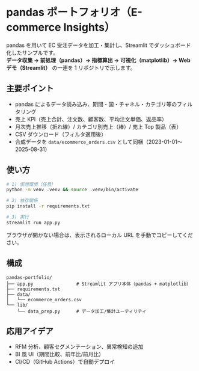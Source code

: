 # pandas ポートフォリオ（E-commerce Insights）

pandas を用いて EC 受注データを加工・集計し、Streamlit でダッシュボード化したサンプルです。  
**データ収集 → 前処理（pandas）→ 指標算出 → 可視化（matplotlib）→ Web デモ（Streamlit）** の一連を 1 リポジトリで示します。

## 主要ポイント
- pandas によるデータ読み込み、期間・国・チャネル・カテゴリ等のフィルタリング
- 売上 KPI（売上合計、注文数、顧客数、平均注文単価、返品率）
- 月次売上推移（折れ線）/ カテゴリ別売上（棒）/ 売上 Top 製品（表）
- CSV ダウンロード（フィルタ適用後）
- 合成データを `data/ecommerce_orders.csv` として同梱（2023-01-01〜2025-08-31）

## 使い方

```bash
# 1) 仮想環境（任意）
python -m venv .venv && source .venv/bin/activate

# 2) 依存関係
pip install -r requirements.txt

# 3) 実行
streamlit run app.py
```

ブラウザが開かない場合は、表示されるローカル URL を手動でコピーしてください。

## 構成
```
pandas-portfolio/
├── app.py                # Streamlit アプリ本体（pandas + matplotlib）
├── requirements.txt
├── data/
│   └── ecommerce_orders.csv
└── lib/
    └── data_prep.py      # データ加工/集計ユーティリティ
```

## 応用アイデア
- RFM 分析、顧客セグメンテーション、異常検知の追加
- BI 風 UI（期間比較、前年比/前月比）
- CI/CD（GitHub Actions）で自動デプロイ

